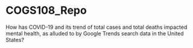 # COGS108_Repo
How has COVID-19 and its trend of total cases and total deaths impacted mental health, as alluded to by Google Trends search data in the United States?
